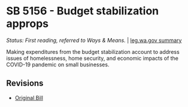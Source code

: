 # SB 5156 - Budget stabilization approps
*Status: First reading, referred to Ways & Means.* | [leg.wa.gov summary](https://app.leg.wa.gov/billsummary?BillNumber=5156&Year=2021)

Making expenditures from the budget stabilization account to address issues of homelessness, home security, and economic impacts of the COVID-19 pandemic on small businesses.

## Revisions
* [Original Bill](1/)